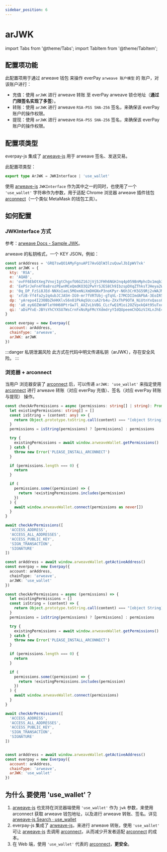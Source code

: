 ```yaml
---
sidebar_position: 6
---
```

# arJWK
import Tabs from '@theme/Tabs';
import TabItem from '@theme/TabItem';

## 配置项功能

此配置项用于通过 arweave 钱包 来操作 everPay `arweave 账户模型` 的 账户，对该账户进行：

- 充值：使用 `arJWK` 进行 arweave 转账 至 everPay arweave 锁仓地址（**通过门限签名实现了多签**）。
- 转账：使用 `arJWK` 进行 arweave `RSA-PSS SHA-256` 签名，来确保该 everPay 账户的操作权限。
- 提现：使用 `arJWK` 进行 arweave `RSA-PSS SHA-256` 签名，来确保该 everPay 账户的操作权限。

## 配置项类型

everpay-js 集成了 [arweave-js](https://github.com/ArweaveTeam/arweave-js) 用于 arweave 签名、发送交易。

此配置项类型：

```ts
export type ArJWK = JWKInterface | 'use_wallet'
```

使用 [arweave-js](https://github.com/ArweaveTeam/arweave-js) `JWKInterface` 作为其中之一的同时，也使用了一个 `'use_wallet'` 字符串作为参数，用于适配 Chrome 浏览器 arweave 插件钱包 [arconnect](https://arconnect.io/)（一个类似 MetaMask 的钱包工具）。

## 如何配置

### JWKInterface 方式

参考：[arweave Docs - Sample JWK](https://docs.arweave.org/developers/server/http-api#sample-jwk)。

arweave 的私钥格式，一个 KEY JSON，例如：

```js
const arAddress = 'GRQ7swQO1AMyFgnuAPI7AvGQlW3lzuQuwlJbIpWV7xk'
const arJWK = {
  kty: 'RSA',
  e: 'AQAB',
  n: 'ovFF6EbOtXeg7VnojIgtChgxfU6GZ16JjVj5JFHh6NGHJnq4p059BnMphcDx1mqb3yxM73FxhEszSFLcJiPzway6eIDiXuYiT-Sf_0Wl6_wDLvEmlz43psp7WYJumwpaSyiI_1FWmOVQnTnoAIKaOYKVqzUlteiECQj7XjJl0MZH16RlEfVqVpJ_8Ier4_QXIJ8Y3pe2KF3Lg9UANFU97nuvEM94CSzX-0WIju6Lykt3DBb2YtFFg4bJjOFv3T38nCZmDh8lYjm25_1qILalsB0XRoDxQy9FLxWb4zd09JsDhL0EYAQ_hNfOnQFVOBtYEHVYMCHYH6GoTcNgxmUkZPk4AfpAqZmjDzKfVJrw4Fr68pPTEQOQEzBcIWp61P21BSkhqO4QuFinkQsSH6NdTB_3FpbhYf34Hjf-iH7hdpdWo4aoRLb8eZeZcqBRZoRmlhQnOD-PVxQR_vb9rjXSjGkCWwRbsurVLWdBh_FQn0S9Q6EHqiV8nbW-R0Rk2E76JwgMFkqGUtZj8DeEqXJ2jlAvuzp56fXeAViPEtvUj1HheO8O3LxdVYCiapWWKq4qQVoRzdiyvydYSmbztgFUhekvmjNkxLNKOh71i3hFtoXycegqZ6izrUGoF2oD24lsTKsV5lV5pwfmUjVvxtHZm54bJIMfUDYbOV6yeDjYBb8',
  d: 'EePSrJeFn4f0a8rozPEwnMCeQmdKO3Q2PwYrSJES8Ch9IbzspDXqZThksTJHeya2WXD4O3vlnkRRa5npYOimnTeVO6DO-eNjlgkAhhsEBh5jzRYeChIDMzVdCK1Y7n3a_xCCxiGMk_nteW2_qrqsKy9KtoL90nSmdoV9b9CxvBPhFGyQykF7POkV0fdbaIpGtcayCNJ4ZgMyUpWi0ZwgUhxTUtGsmLlLN2Phg-vt_jZ96h5lS-E1NCUq4ORpj018fDp9DwTdamTyz5LTwaa8F1OCWDPVCW7Ztjs1o-NVXHvejYbhQZeFz9SP804PqLrb1ubDWXmFzKdHns4aRH4bWivh9L8HwSJUl5UEXprJUpYilT0tb3VauI7Cih2LBfhU3fUIDJFYm_j9etgNcPlqt64T7_TI8elgj7-sciXa1XEqIje9Mn8spxT6lpn4nhxJ9qelERCJwiWbuPnW2VsJHeqXZTly52KQEP_UBC4z8a0tDm7HIQw7WQ-OAuNUOu8ongOHaOexkqKYIcF3f812sOIVEJufoBXUUTIvJk-buH0ytgtTjkrO64zZeIvFHa1MFU-6UXh8jipSZ617znNR2Pc1-l3s7pACdbXvy2-5VWE3psRr1L5HM4KNwm6Rs5BXXqBSifzfiJ5qNGqKabfXvPXI8wYyl3mhUQtHW6sUUl0',
  p: '0q_DP_FzSi8JEd-NNXoIaeL5MOxmNiXmDHGNxP3noKPyr-N6h3CrK5G59Rj2vWAJMhKToz1eSQ1p0-X0Ku2DvdT5LQOGIXVPtojw0OcOI8G8SoqMGAGehaLsnV3vexwtwjLfIM99XccKAxWMA1SMuL48nuBpMUhO0MlagbrL5vfpKB9kL7XCQqspAnN_vBmQZGWYczQmBgfC6v6xGQV3xHJmL--dn-qF2XU9pKuqd0J-cKYcdLPrccdJtGLid4nrSOTDfEbr77IUI5VGWV8CFJ-n8Vki-GwUxUkJpIoRyp5DxnYtSJb7cV-xOf7kBTCEUFn5B8fb2q-d8011cgnp5Q',
  q: 'xfzB-Yf4fa2y2q4ubJCJA5H-IG9-mr7fVRTUbj-gTqVL-I7MCDIImdAPbA-3EoIR5H70GVbAFGQJyYDq6eDeTbNs1zfnU0JPurASE3fKbOpoRdLwXwaSdRJRP9qnqUe-BzuloIzWc-dI-6TJxmHUSA1X9CtHvIdfNdKPCVFKUMrb1bv5arAI8tRbNRfy3tnbiw4wfKhYEQ1e6RPpxAR5F4We9RJ81-sIlfAy7WfliwmcGmgcPNdUinGR299CiVYKf5ktoqGFQ9n6K-v4gNZV23f33-tuD8pMVxyc3xG34j4frH57bsbm7v8Qz-92ZxHWzOUgxIVhGgSaa4E51d9m0w',
  dp: 'yArepo4I230BbZkHKKlv56n81PkAq5UccuA2rb4u-ZXxThP9OTA_NiUtnYxQassOsB53U91m8pHr06hZR5ExL0NSO-1Go-oQ_83SaWeZQ1YmA9i83-ZZr6VcaKbSReAhimxm825PKIVd-kOxJ1BWNOtb_7Yv6v0u6IrmhproE6t8E_6KT8qSYl7Fl3A27lCPiuPz9h6jo8Imzp15ZbqNV1cPs6Ad18MDx8_L8diVCJt4FlmCV0Sl3uhMERx6zumDHzkma4-jYXmCKa8Ilr7g6NgWy8_Ipnto1VFd-H6oGexficaXhH7my2UCj4B23H6OgwSKsVqQY3mvzV3Uj6zeCQ',
  dq: 'a0_ey6OZWnWFleYHH60PtrGw7l_AXZvLbVBG_CLcfwQ1M1oi2OZVpxkQ4t95uTxq-lCdegZ9QhAfBessaOwLUk5IVjbk2Un98RByG784JuS-8-mrg7YKOA5fn56idax_IWiBE46Cxnu8ITlmbHKmHw-sdpnm3hb50jB4evJmt3fcw_KI8_zKPORBM3vxljy7NJnSSh7s7QE0Sl0Svb427Drut6L3rAimtK5mzCseTcg9pkp707ZbClcYWfafF9VdB2A9TgMCOo6xfJEANsT18GkMH4B6PXDHBAhsNrRh2O0XOeWsfZStoyj5Mdt3b9JJfPFMW3h38yQ_lrmKYZQfJQ',
  qi: 'aDsPYxE-JBYsYhCYXSU7WsCrnFxNsRpFMcYXdmdryYIdQUpeemChDGzVJXLnJhE4cAS9TtLcNg82xZSKZvHrnkbFpRfSJxzEnvIXW4V0LHkxkxbmM0e9B7UrpYm6LKtvEY6I7L8wHFpHdOwV6NjY925oULEV156X0r55V7N0XF-jy3rbm71DCWRh6IDRghhCZQ3aNgJxE-OtnABqasaY6CQnTDRXLkGE0kq9GCx85-92fQLHMzvrMhr9m_2MHYJ_gZehL4j95CQzhD3Zh602D0YYYwRSsU4h5HGjlmN52pe-rfTLgwCJq5295s7qUP8TTMzbZAOM_hehksHpAaFghA'
}

const everpay = new Everpay({
  account: arAddress,
  chainType: 'arweave',
  arJWK: arJWK
})
```

:::danger 私钥泄漏风险
此方式在代码中明文传递私钥（arJWK），存在安全风险。
:::

### 浏览器 + arconnect

当用户 浏览器安装了 [arconnect](https://arconnect.io/) 后，可以传递 `arJWK: 'use_wallet'` 来指定使用 [arconnect](https://arconnect.io/) 进行 arweave 转账（对应 everPay 充值）、签名（对应 everPay 转账与提现） 操作。


<Tabs>
<TabItem value="ts" label="Typescript" default>

```ts
const checkArPermissions = async (permissions: string[] | string): Promise<void> => {
  let existingPermissions: string[] = []
  const isString = (content: any) => {
    return Object.prototype.toString.call(content) === "[object String]"
  }
  permissions = isString(permissions) ? [permissions] : permissions

  try {
    existingPermissions = await window.arweaveWallet.getPermissions()
  } catch {
    throw new Error('PLEASE_INSTALL_ARCONNECT')
  }

  if (permissions.length === 0) {
    return
  }

  if (
    permissions.some((permission) => {
      return !existingPermissions.includes(permission)
    })
  ) {
    await window.arweaveWallet.connect(permissions as never[])
  }
}

await checkArPermissions([
  'ACCESS_ADDRESS',
  'ACCESS_ALL_ADDRESSES',
  'ACCESS_PUBLIC_KEY',
  'SIGN_TRANSACTION',
  'SIGNATURE'
])
```
```ts
const arAddress = await window.arweaveWallet.getActiveAddress()
const everpay = new Everpay({
  account: arAddress,
  chainType: 'arweave',
  arJWK: 'use_wallet'
})
```

</TabItem>
<TabItem value="js" label="Javascript">

```js
const checkArPermissions = async (permissions) => {
  let existingPermissions = []
  const isString = (content) => {
    return Object.prototype.toString.call(content) === "[object String]"
  }
  permissions = isString(permissions) ? [permissions] : permissions

  try {
    existingPermissions = await window.arweaveWallet.getPermissions()
  } catch {
    throw new Error('PLEASE_INSTALL_ARCONNECT')
  }

  if (permissions.length === 0) {
    return
  }

  if (
    permissions.some((permission) => {
      return !existingPermissions.includes(permission)
    })
  ) {
    await window.arweaveWallet.connect(permissions)
  }
}

await checkArPermissions([
  'ACCESS_ADDRESS',
  'ACCESS_ALL_ADDRESSES',
  'ACCESS_PUBLIC_KEY',
  'SIGN_TRANSACTION',
  'SIGNATURE'
])
```
```js

const arAddress = await window.arweaveWallet.getActiveAddress()
const everpay = new Everpay({
  account: arAddress,
  chainType: 'arweave',
  arJWK: 'use_wallet'
})

```

</TabItem>
</Tabs>



## 为什么 要使用 'use_wallet'？

1. [arweave-js](https://github.com/ArweaveTeam/arweave-js) 也支持在浏览器端使用 `'use_wallet'` 作为 `jwk` 参数，来使用 arconnect 获取 arweave 钱包地址，以及进行 arweave 转账、签名。详见[arweave-js Search · use_wallet](https://github.com/ArweaveTeam/arweave-js/search?q=use_wallet)
2. everpay-js 集成了 [arweave-js](https://github.com/ArweaveTeam/arweave-js)，来进行 arweave 转账，使用 `'use_wallet'` 可让 [arweave-js](https://github.com/ArweaveTeam/arweave-js) 去调用 [arconnect](https://arconnect.io/)，从而减少开发者适配 [arconnect](https://arconnect.io/) 的成本。
3. 在 Web 端，使用 `'use_wallet'` 代表的 [arconnect](https://arconnect.io/)，**更安全**。

